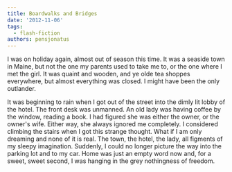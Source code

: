 ```yaml
---
title: Boardwalks and Bridges
date: '2012-11-06'
tags:
  - flash-fiction
authors: pensjonatus
---
```


I was on holiday again, almost out of season this time. It was a seaside town in
Maine, but not the one my parents used to take me to, or the one where I met the
girl. It was quaint and wooden, and ye olde tea shoppes everywhere, but almost
everything was closed. I might have been the only outlander.

<!-- truncate -->

It was beginning to rain when I got out of the street into the dimly lit lobby
of the hotel. The front desk was unmanned. An old lady was having coffee by the
window, reading a book. I had figured she was either the owner, or the owner's
wife. Either way, she always ignored me completely. I considered climbing the
stairs when I got this strange thought. What if I am only dreaming and none of
it is real. The town, the hotel, the lady, all figments of my sleepy
imagination. Suddenly, I could no longer picture the way into the parking lot
and to my car. Home was just an empty word now and, for a sweet, sweet second, I
was hanging in the grey nothingness of freedom.
